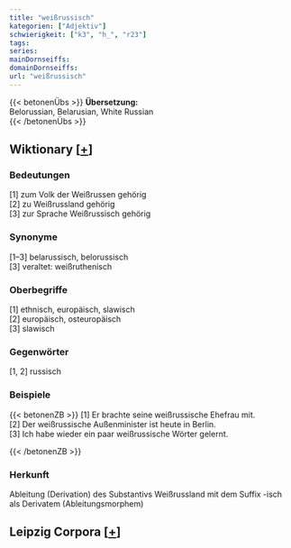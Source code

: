 ```yaml
---
title: "weißrussisch"
kategorien: ["Adjektiv"]
schwierigkeit: ["k3", "h_", "r23"]
tags:
series:
mainDornseiffs:
domainDornseiffs:
url: "weißrussisch"
---
```


{{< betonenÜbs >}}
**Übersetzung:**  
Belorussian, Belarusian, White Russian  
{{< /betonenÜbs >}}

## Wiktionary [[+](https://de.wiktionary.org/wiki/weißrussisch)]

### Bedeutungen
[1] zum Volk der Weißrussen gehörig  
[2] zu Weißrussland gehörig  
[3] zur Sprache Weißrussisch gehörig  

### Synonyme
[1–3] belarussisch, belorussisch  
[3] veraltet: weißruthenisch  

### Oberbegriffe
[1] ethnisch, europäisch, slawisch  
[2] europäisch, osteuropäisch  
[3] slawisch  

### Gegenwörter
[1, 2] russisch  

### Beispiele
{{< betonenZB >}}
[1] Er brachte seine weißrussische Ehefrau mit.  
[2] Der weißrussische Außenminister ist heute in Berlin.  
[3] Ich habe wieder ein paar weißrussische Wörter gelernt.  

{{< /betonenZB >}}
### Herkunft
Ableitung (Derivation) des Substantivs Weißrussland mit dem Suffix -isch als Derivatem (Ableitungsmorphem)  


## Leipzig Corpora [[+](https://corpora.uni-leipzig.de/en/res?word=weißrussisch&corpusId=deu_newscrawl-public_2018)]

